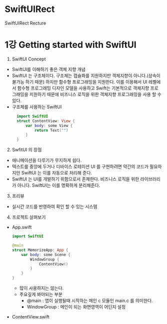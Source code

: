 # SwiftUIRect
SwiftUIRect Recture

1강 Getting started with SwiftUI
===========

1. SwiftUI Concept
* SwiftUI를 이해하기 좋은 객체 지향 개념
* SwiftUI 는 구조체이다. 구조체는 캡슐화를 지원하지만 객체지향이 아니다.(상속이 불가능 하기 때문) 하지만 함수형 프로그래밍을 지원한다. 이를 이용해서 UI 레벨에서 함수형 프로그래밍 디자인 모델을 사용하고 Swift는 기본적으로 객체지향 프로그래밍을 지원하기 때문에 비즈니스 로직을 위한 객체지향 프로그래밍을 사용 할 수 있다. 
 * 구조체를 사용하는 SwiftUI
    ``` swift  
      import SwiftUI
      struct ContentView: View {
          var body: some View {
              return Text("")
          }
      }
      ```
2. SwfitUI 의 장점 
* 애니메이션을 다루기가 무지하게 쉽다.
* 텍스트를 중앙에 두거나 디바이스 로테이션 UI 를 구현하려면 약간의 코드가 필요하지만 SwiftUI 는 이를 자동으로 처리해 준다.
* SwiftUI 는 UI를 개발하기 위함으로서 존재한다. 비즈니스 로직을 위한 라이브러리가 아니다. SwiftUI는 이를 명확하게 분리해준다.

3. 프리뷰
  * 실시간 코드를 반영하여 확인 할 수 있는 시스템

4. 프로젝트 살펴보기
* App.swift

  ``` swift 
  import SwiftUI

  @main
  struct MemorizeApp: App {
      var body: some Scene {
          WindowGroup {
              ContentView()
          }
      }
  }
  ```
   * 많이 사용하지는 않는다.
   * 주요깊게 봐야되는 부분
     * @main : 앱이 실행될때 시작하는 메인 c 모듈인 main.c 를 의미한다.
     * WindowGroup : 메인이 되는 화면영역이 어딘지 설정

* ContentView.swift
``` swift 

```
